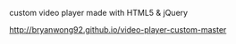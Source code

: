 
custom video player made with HTML5 & jQuery

http://bryanwong92.github.io/video-player-custom-master

